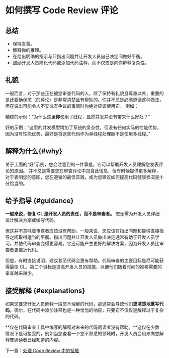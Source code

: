 # 如何撰写 Code Review 评论

## 总结

 - 保持友善。
 - 解释你的推理。
 - 在给出明确的指示与只指出问题并让开发人员自己决定间做好平衡。
 - 鼓励开发人员简化代码或添加代码注释，而不仅仅是向你解释复杂性。

## 礼貌

一般而言，对于那些正在被您审查代码的人，除了保持有礼貌且尊重以外，重要的是还要确保您（的评论）是非常清楚且有帮助的。你并不总是必须遵循这种做法，但在说出可能令人不安或有争议的事情时你绝对应该使用它。 例如：

糟糕的示例：“为什么这里**你**使用了线程，显然并发并没有带来什么好处？”

好的示例：“这里的并发模型增加了系统的复杂性，但没有任何实际的性能优势，因为没有性能优势，最好是将这些代码作为单线程处理而不是使用多线程。”

## 解释为什么{#why}

关于上面的“好”示例，您会注意到的一件事是，它可以帮助开发人员理解您发表评论的原因。 并不总是需要您在审查评论中包含此信息，但有时候提供更多解释，对于表明您的意图，您在遵循的最佳实践，或为您建议如何提高代码健康状况是十分恰当的。

## 给予指导 {#guidance}

**一般来说，修复 CL 是开发人员的责任，而不是审查者。** 您无需为开发人员详细设计解决方案或编写代码。

但这并不意味着审查者应该没有帮助。一般来说，您应该在指出问题和提供直接指导之间取得适当的平衡。指出问题并让开发人员做出决定通常有助于开发人员学习，并使代码审查变得更容易。它还可能产生更好的解决方案，因为开发人员比审查者更接近代码。

但是，有时直接说明，建议甚至代码会更有帮助。代码审查的主要目标是尽可能获得最佳 CL。第二个目标是提高开发人员的技能，以便他们随着时间的推移需要的审查越来越少。

## 接受解释 {#explanations}

如果您要求开发人员解释一段您不理解的代码，那通常会导致他们**更清楚地重写代码**。偶尔，在代码中添加注释也是一种恰当的响应，只要它不仅仅是解释过于复杂的代码。

**仅在代码审查工具中编写的解释对未来的代码阅读者没有帮助。**这仅在少数情况下是可接受的，例如当您查看一个您不熟悉的领域时，开发人员会用来向您解释普通读者已经知道的内容。

下一篇：[处理 Code Review 中的抵触](pushback.md)

